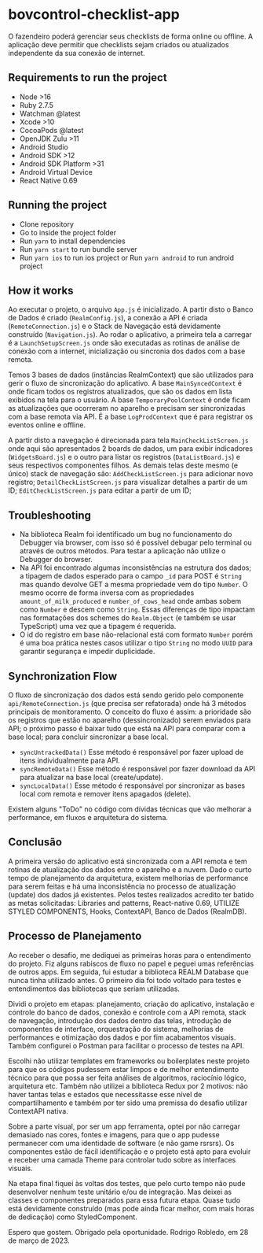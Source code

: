 # bovcontrol-checklist-app
O fazendeiro poderá gerenciar seus checklists de forma online ou offline. A aplicação deve permitir que checklists sejam criados ou atualizados independente da sua conexão de internet.

## Requirements to run the project
- Node >16
- Ruby 2.7.5
- Watchman @latest
- Xcode >10
- CocoaPods @latest
- OpenJDK Zulu >11
- Android Studio
- Android SDK >12
- Android SDK Platform >31
- Android Virtual Device 
- React Native 0.69

## Running the project
- Clone repository
- Go to inside the project folder
- Run `yarn` to install dependencies
- Run `yarn start` to run bundle server
- Run `yarn ios` to run ios project or Run `yarn android` to run android project

## How it works
Ao executar o projeto, o arquivo `App.js` é inicializado. A partir disto o Banco de Dados é criado (`RealmConfig.js`), a conexão a API é criada (`RemoteConnection.js`) e o Stack de Navegação está devidamente construído (`Navigation.js`). Ao rodar o aplicativo, a primeira tela a carregar é a `LaunchSetupScreen.js` onde são executadas as rotinas de análise de conexão com a internet, inicialização ou sincronia dos dados com a base remota.

Temos 3 bases de dados (instâncias RealmContext) que são utilizados para gerir o fluxo de sincronização do aplicativo. A base `MainSyncedContext` é onde ficam todos os registros atualizados, que são os dados em lista exibidos na tela para o usuário. A base `TemporaryPoolContext` é onde ficam as atualizações que ocorreram no aparelho e precisam ser sincronizadas com a base remota via API. É a base `LogProdContext` que é para registrar os eventos online e offline.

A partir disto a navegação é direcionada para tela `MainCheckListScreen.js` onde aqui são apresentados 2 boards de dados, um para exibir indicadores (`WidgetsBoard.js`) e o outro para listar os registros (`DataListBoard.js`) e seus respectivos componentes filhos. As demais telas deste mesmo (e único) stack de navegação são: `AddCheckListScreen.js` para adicionar novo registro; `DetailCheckListScreen.js` para visualizar detalhes a partir de um ID; `EditCheckListScreen.js` para editar a partir de um ID;

## Troubleshooting
- Na biblioteca Realm foi identificado um bug no funcionamento do Debugger via browser, com isso só é possível debugar pelo terminal ou através de outros métodos. Para testar a aplicação não utilize o Debugger do browser.
- Na API foi encontrado algumas inconsistências na estrutura dos dados; a tipagem de dados esperado para o campo `_id` para POST é `String` mas quando devolve GET a mesma propriedade vem do tipo `Number`. O mesmo ocorre de forma inversa com as propriedades `amount_of_milk_produced` e `number_of_cows_head` onde ambas sobem como `Number` e descem como `String`. Essas diferenças de tipo impactam nas formatações dos schemes do `Realm.Object` (e também se usar TypeScript) uma vez que a tipagem é requerida.
- O id do registro em base não-relacional está com formato `Number` porém é uma boa prática nestes casos utilizar o tipo `String` no modo `UUID` para garantir segurança e impedir duplicidade.

## Synchronization Flow
O fluxo de sincronização dos dados está sendo gerido pelo componente `api/RemoteConnection.js` (que precisa ser refatorada) onde há 3 métodos principais de monitoramento. O conceito do fluxo é assim: a prioridade são os registros que estão no aparelho (dessincronizado) serem enviados para API; o próximo passo é baixar tudo que está na API para comparar com a base local; para concluir sincronizar a base local. 

- `syncUntrackedData()` Esse método é responsável por fazer upload de itens individualmente para API.
- `syncRemoteData()` Esse método é responsável por fazer download da API para atualizar na base local (create/update).
- `syncLocalData()` Esse método é responsável por sincronizar as bases local com remota e remover itens apagados (delete).

Existem alguns "ToDo" no código com dívidas técnicas que vão melhorar a performance, em fluxos e arquitetura do sistema.

## Conclusão
A primeira versão do aplicativo está sincronizada com a API remota e tem rotinas de atualização dos dados entre o aparelho e a nuvem. Dado o curto tempo de planejamento da arquitetura, existem melhorias de performance para serem feitas e há uma inconsistência no processo de atualização (update) dos dados já existentes. Pelos testes realizados acredito ter batido as metas solicitadas: Libraries and patterns, React-native 0.69, UTILIZE STYLED COMPONENTS, Hooks, ContextAPI, Banco de Dados (RealmDB). 

## Processo de Planejamento
Ao receber o desafio, me dediquei as primeiras horas para o entendimento do projeto. Fiz alguns rabiscos de fluxo no papel e peguei umas referências de outros apps. Em seguida, fui estudar a biblioteca REALM Database que nunca tinha utilizado antes. O primeiro dia foi todo voltado para testes e entendimentos das bibliotecas que seriam utilizadas. 

Dividi o projeto em etapas: planejamento, criação do aplicativo, instalação e controle do banco de dados, conexão e controle com a API remota, stack de navegação, introdução dos dados dentro das telas, introdução de componentes de interface, orquestração do sistema, melhorias de performances e otimização dos dados e por fim acabamentos visuais. Também configurei o Postman para facilitar o processo de testes na API.

Escolhi não utilizar templates em frameworks ou boilerplates neste projeto para que os códigos pudessem estar limpos e de melhor entendimento técnico para que possa ser feita análises de algoritmos, raciocínio lógico, arquitetura etc. Também não utilizei a biblioteca Redux por 2 motivos: não haver tantas telas e estados que necessitasse esse nível de compartilhamento e também por ter sido uma premissa do desafio utilizar ContextAPI nativa.

Sobre a parte visual, por ser um app ferramenta, optei por não carregar demasiado nas cores, fontes e imagens, para que o app pudesse permanecer com uma identidade de software (e não game rsrsrs). Os componentes estão de fácil identificação e o projeto está apto para evoluir e receber uma camada Theme para controlar tudo sobre as interfaces visuais.

Na etapa final fiquei às voltas dos testes, que pelo curto tempo não pude desenvolver nenhum teste unitário e/ou de integração. Mas deixei as classes e componentes preparados para essa futura etapa. Quase tudo está devidamente construído (mas pode ainda ficar melhor, com mais horas de dedicação) como StyledComponent.

Espero que gostem. Obrigado pela oportunidade.
Rodrigo Robledo, em 28 de março de 2023. 
